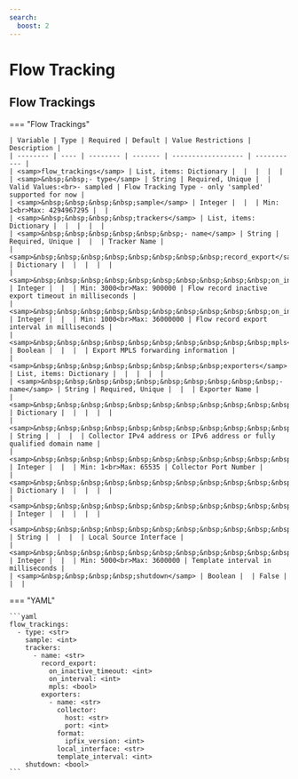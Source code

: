 ```yaml
---
search:
  boost: 2
---
```


# Flow Tracking
## Flow Trackings

=== "Flow Trackings"


    | Variable | Type | Required | Default | Value Restrictions | Description |
    | -------- | ---- | -------- | ------- | ------------------ | ----------- |
    | <samp>flow_trackings</samp> | List, items: Dictionary |  |  |  |  |
    | <samp>&nbsp;&nbsp;- type</samp> | String | Required, Unique |  | Valid Values:<br>- sampled | Flow Tracking Type - only 'sampled' supported for now |
    | <samp>&nbsp;&nbsp;&nbsp;&nbsp;sample</samp> | Integer |  |  | Min: 1<br>Max: 4294967295 |  |
    | <samp>&nbsp;&nbsp;&nbsp;&nbsp;trackers</samp> | List, items: Dictionary |  |  |  |  |
    | <samp>&nbsp;&nbsp;&nbsp;&nbsp;&nbsp;&nbsp;- name</samp> | String | Required, Unique |  |  | Tracker Name |
    | <samp>&nbsp;&nbsp;&nbsp;&nbsp;&nbsp;&nbsp;&nbsp;&nbsp;record_export</samp> | Dictionary |  |  |  |  |
    | <samp>&nbsp;&nbsp;&nbsp;&nbsp;&nbsp;&nbsp;&nbsp;&nbsp;&nbsp;&nbsp;on_inactive_timeout</samp> | Integer |  |  | Min: 3000<br>Max: 900000 | Flow record inactive export timeout in milliseconds |
    | <samp>&nbsp;&nbsp;&nbsp;&nbsp;&nbsp;&nbsp;&nbsp;&nbsp;&nbsp;&nbsp;on_interval</samp> | Integer |  |  | Min: 1000<br>Max: 36000000 | Flow record export interval in milliseconds |
    | <samp>&nbsp;&nbsp;&nbsp;&nbsp;&nbsp;&nbsp;&nbsp;&nbsp;&nbsp;&nbsp;mpls</samp> | Boolean |  |  |  | Export MPLS forwarding information |
    | <samp>&nbsp;&nbsp;&nbsp;&nbsp;&nbsp;&nbsp;&nbsp;&nbsp;exporters</samp> | List, items: Dictionary |  |  |  |  |
    | <samp>&nbsp;&nbsp;&nbsp;&nbsp;&nbsp;&nbsp;&nbsp;&nbsp;&nbsp;&nbsp;- name</samp> | String | Required, Unique |  |  | Exporter Name |
    | <samp>&nbsp;&nbsp;&nbsp;&nbsp;&nbsp;&nbsp;&nbsp;&nbsp;&nbsp;&nbsp;&nbsp;&nbsp;collector</samp> | Dictionary |  |  |  |  |
    | <samp>&nbsp;&nbsp;&nbsp;&nbsp;&nbsp;&nbsp;&nbsp;&nbsp;&nbsp;&nbsp;&nbsp;&nbsp;&nbsp;&nbsp;host</samp> | String |  |  |  | Collector IPv4 address or IPv6 address or fully qualified domain name |
    | <samp>&nbsp;&nbsp;&nbsp;&nbsp;&nbsp;&nbsp;&nbsp;&nbsp;&nbsp;&nbsp;&nbsp;&nbsp;&nbsp;&nbsp;port</samp> | Integer |  |  | Min: 1<br>Max: 65535 | Collector Port Number |
    | <samp>&nbsp;&nbsp;&nbsp;&nbsp;&nbsp;&nbsp;&nbsp;&nbsp;&nbsp;&nbsp;&nbsp;&nbsp;format</samp> | Dictionary |  |  |  |  |
    | <samp>&nbsp;&nbsp;&nbsp;&nbsp;&nbsp;&nbsp;&nbsp;&nbsp;&nbsp;&nbsp;&nbsp;&nbsp;&nbsp;&nbsp;ipfix_version</samp> | Integer |  |  |  |  |
    | <samp>&nbsp;&nbsp;&nbsp;&nbsp;&nbsp;&nbsp;&nbsp;&nbsp;&nbsp;&nbsp;&nbsp;&nbsp;local_interface</samp> | String |  |  |  | Local Source Interface |
    | <samp>&nbsp;&nbsp;&nbsp;&nbsp;&nbsp;&nbsp;&nbsp;&nbsp;&nbsp;&nbsp;&nbsp;&nbsp;template_interval</samp> | Integer |  |  | Min: 5000<br>Max: 3600000 | Template interval in milliseconds |
    | <samp>&nbsp;&nbsp;&nbsp;&nbsp;shutdown</samp> | Boolean |  | False |  |  |

=== "YAML"

    ```yaml
    flow_trackings:
      - type: <str>
        sample: <int>
        trackers:
          - name: <str>
            record_export:
              on_inactive_timeout: <int>
              on_interval: <int>
              mpls: <bool>
            exporters:
              - name: <str>
                collector:
                  host: <str>
                  port: <int>
                format:
                  ipfix_version: <int>
                local_interface: <str>
                template_interval: <int>
        shutdown: <bool>
    ```
